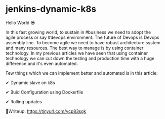 # jenkins-dynamic-k8s

Hello World 😎



In this fast growing world, to sustain in #business we need to adopt the agile process or say #devops environment. The future of Devops is Devops assembly line. To become agile we need to have robust architecture system and many resources. The best way to manage is by using container technology. In my previous articles we have seen that using container technology we can cut down the testing and production time with a huge difference and it's even automated. 

Few things which we can implement better and automated is in this article:

✔ Dynamic slave on k8s

✔ Buid Configuration using Dockerfile

✔ Rolling updates 



🎫Writeup: https://tinyurl.com/ycp83sgk
